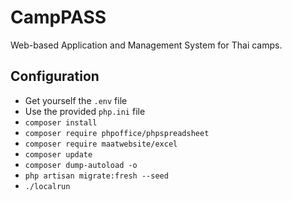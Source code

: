 # CampPASS
Web-based Application and Management System for Thai camps.

## Configuration
- Get yourself the `.env` file
- Use the provided `php.ini` file
- `composer install`
- `composer require phpoffice/phpspreadsheet`
- `composer require maatwebsite/excel`
- `composer update`
- `composer dump-autoload -o`
- `php artisan migrate:fresh --seed`
- `./localrun`
